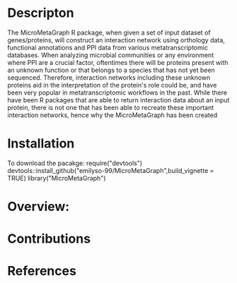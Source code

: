 # Descripton

The MicroMetaGraph R package, when given a set of input dataset of genes/proteins, will construct an interaction network using orthology data, functional annotations and PPI data from various metatranscriptomic databases. When analyzing microbial communities or any environment where PPI are a crucial factor, oftentimes there will be proteins present with an unknown function or that belongs to a species that has not yet been sequenced. Therefore, interaction networks including these unknown proteins aid in the interpretation of the protein's role could be, and have been very popular in metatranscriptomic workflows in the past. While there have been R packages that are able to return interaction data about an input protein, there is not one that has been able to recreate these important interaction networks, hence why the MicroMetaGraph has been created

# Installation

To download the pacakge:
  require("devtools")
  devtools::install_github("emilyso-99/MicroMetaGraph",build_vignette = TRUE)
  library("MicroMetaGraph")

# Overview: 

# Contributions

# References 

